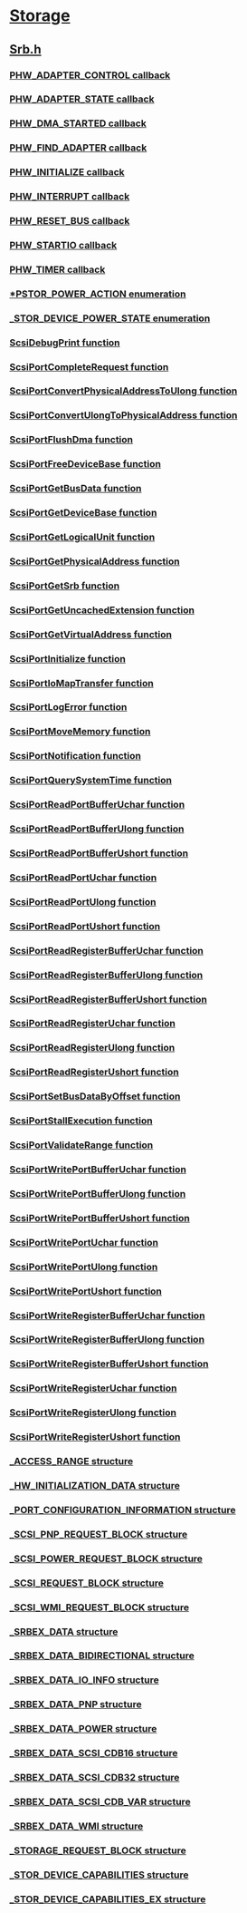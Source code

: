 # [Storage](../_storage/index.md)
## [Srb.h](index.md)
### [PHW_ADAPTER_CONTROL callback](../srb/nc-srb-phw_adapter_control.md)
### [PHW_ADAPTER_STATE callback](../srb/nc-srb-phw_adapter_state.md)
### [PHW_DMA_STARTED callback](../srb/nc-srb-phw_dma_started.md)
### [PHW_FIND_ADAPTER callback](../srb/nc-srb-phw_find_adapter.md)
### [PHW_INITIALIZE callback](../srb/nc-srb-phw_initialize.md)
### [PHW_INTERRUPT callback](../srb/nc-srb-phw_interrupt.md)
### [PHW_RESET_BUS callback](../srb/nc-srb-phw_reset_bus.md)
### [PHW_STARTIO callback](../srb/nc-srb-phw_startio.md)
### [PHW_TIMER callback](../srb/nc-srb-phw_timer.md)
### [*PSTOR_POWER_ACTION enumeration](../srb/ne-srb-pstor_power_action.md)
### [_STOR_DEVICE_POWER_STATE enumeration](../srb/ne-srb-_stor_device_power_state.md)
### [ScsiDebugPrint function](../srb/nf-srb-scsidebugprint.md)
### [ScsiPortCompleteRequest function](../srb/nf-srb-scsiportcompleterequest.md)
### [ScsiPortConvertPhysicalAddressToUlong function](../srb/nf-srb-scsiportconvertphysicaladdresstoulong.md)
### [ScsiPortConvertUlongToPhysicalAddress function](../srb/nf-srb-scsiportconvertulongtophysicaladdress.md)
### [ScsiPortFlushDma function](../srb/nf-srb-scsiportflushdma.md)
### [ScsiPortFreeDeviceBase function](../srb/nf-srb-scsiportfreedevicebase.md)
### [ScsiPortGetBusData function](../srb/nf-srb-scsiportgetbusdata.md)
### [ScsiPortGetDeviceBase function](../srb/nf-srb-scsiportgetdevicebase.md)
### [ScsiPortGetLogicalUnit function](../srb/nf-srb-scsiportgetlogicalunit.md)
### [ScsiPortGetPhysicalAddress function](../srb/nf-srb-scsiportgetphysicaladdress.md)
### [ScsiPortGetSrb function](../srb/nf-srb-scsiportgetsrb.md)
### [ScsiPortGetUncachedExtension function](../srb/nf-srb-scsiportgetuncachedextension.md)
### [ScsiPortGetVirtualAddress function](../srb/nf-srb-scsiportgetvirtualaddress.md)
### [ScsiPortInitialize function](../srb/nf-srb-scsiportinitialize.md)
### [ScsiPortIoMapTransfer function](../srb/nf-srb-scsiportiomaptransfer.md)
### [ScsiPortLogError function](../srb/nf-srb-scsiportlogerror.md)
### [ScsiPortMoveMemory function](../srb/nf-srb-scsiportmovememory.md)
### [ScsiPortNotification function](../srb/nf-srb-scsiportnotification.md)
### [ScsiPortQuerySystemTime function](../srb/nf-srb-scsiportquerysystemtime.md)
### [ScsiPortReadPortBufferUchar function](../srb/nf-srb-scsiportreadportbufferuchar.md)
### [ScsiPortReadPortBufferUlong function](../srb/nf-srb-scsiportreadportbufferulong.md)
### [ScsiPortReadPortBufferUshort function](../srb/nf-srb-scsiportreadportbufferushort.md)
### [ScsiPortReadPortUchar function](../srb/nf-srb-scsiportreadportuchar.md)
### [ScsiPortReadPortUlong function](../srb/nf-srb-scsiportreadportulong.md)
### [ScsiPortReadPortUshort function](../srb/nf-srb-scsiportreadportushort.md)
### [ScsiPortReadRegisterBufferUchar function](../srb/nf-srb-scsiportreadregisterbufferuchar.md)
### [ScsiPortReadRegisterBufferUlong function](../srb/nf-srb-scsiportreadregisterbufferulong.md)
### [ScsiPortReadRegisterBufferUshort function](../srb/nf-srb-scsiportreadregisterbufferushort.md)
### [ScsiPortReadRegisterUchar function](../srb/nf-srb-scsiportreadregisteruchar.md)
### [ScsiPortReadRegisterUlong function](../srb/nf-srb-scsiportreadregisterulong.md)
### [ScsiPortReadRegisterUshort function](../srb/nf-srb-scsiportreadregisterushort.md)
### [ScsiPortSetBusDataByOffset function](../srb/nf-srb-scsiportsetbusdatabyoffset.md)
### [ScsiPortStallExecution function](../srb/nf-srb-scsiportstallexecution.md)
### [ScsiPortValidateRange function](../srb/nf-srb-scsiportvalidaterange.md)
### [ScsiPortWritePortBufferUchar function](../srb/nf-srb-scsiportwriteportbufferuchar.md)
### [ScsiPortWritePortBufferUlong function](../srb/nf-srb-scsiportwriteportbufferulong.md)
### [ScsiPortWritePortBufferUshort function](../srb/nf-srb-scsiportwriteportbufferushort.md)
### [ScsiPortWritePortUchar function](../srb/nf-srb-scsiportwriteportuchar.md)
### [ScsiPortWritePortUlong function](../srb/nf-srb-scsiportwriteportulong.md)
### [ScsiPortWritePortUshort function](../srb/nf-srb-scsiportwriteportushort.md)
### [ScsiPortWriteRegisterBufferUchar function](../srb/nf-srb-scsiportwriteregisterbufferuchar.md)
### [ScsiPortWriteRegisterBufferUlong function](../srb/nf-srb-scsiportwriteregisterbufferulong.md)
### [ScsiPortWriteRegisterBufferUshort function](../srb/nf-srb-scsiportwriteregisterbufferushort.md)
### [ScsiPortWriteRegisterUchar function](../srb/nf-srb-scsiportwriteregisteruchar.md)
### [ScsiPortWriteRegisterUlong function](../srb/nf-srb-scsiportwriteregisterulong.md)
### [ScsiPortWriteRegisterUshort function](../srb/nf-srb-scsiportwriteregisterushort.md)
### [_ACCESS_RANGE structure](../srb/ns-srb-_access_range.md)
### [_HW_INITIALIZATION_DATA structure](../srb/ns-srb-_hw_initialization_data.md)
### [_PORT_CONFIGURATION_INFORMATION structure](../srb/ns-srb-_port_configuration_information.md)
### [_SCSI_PNP_REQUEST_BLOCK structure](../srb/ns-srb-_scsi_pnp_request_block.md)
### [_SCSI_POWER_REQUEST_BLOCK structure](../srb/ns-srb-_scsi_power_request_block.md)
### [_SCSI_REQUEST_BLOCK structure](../srb/ns-srb-_scsi_request_block.md)
### [_SCSI_WMI_REQUEST_BLOCK structure](../srb/ns-srb-_scsi_wmi_request_block.md)
### [_SRBEX_DATA structure](../srb/ns-srb-_srbex_data.md)
### [_SRBEX_DATA_BIDIRECTIONAL structure](../srb/ns-srb-_srbex_data_bidirectional.md)
### [_SRBEX_DATA_IO_INFO structure](../srb/ns-srb-_srbex_data_io_info.md)
### [_SRBEX_DATA_PNP structure](../srb/ns-srb-_srbex_data_pnp.md)
### [_SRBEX_DATA_POWER structure](../srb/ns-srb-_srbex_data_power.md)
### [_SRBEX_DATA_SCSI_CDB16 structure](../srb/ns-srb-_srbex_data_scsi_cdb16.md)
### [_SRBEX_DATA_SCSI_CDB32 structure](../srb/ns-srb-_srbex_data_scsi_cdb32.md)
### [_SRBEX_DATA_SCSI_CDB_VAR structure](../srb/ns-srb-_srbex_data_scsi_cdb_var.md)
### [_SRBEX_DATA_WMI structure](../srb/ns-srb-_srbex_data_wmi.md)
### [_STORAGE_REQUEST_BLOCK structure](../srb/ns-srb-_storage_request_block.md)
### [_STOR_DEVICE_CAPABILITIES structure](../srb/ns-srb-_stor_device_capabilities.md)
### [_STOR_DEVICE_CAPABILITIES_EX structure](../srb/ns-srb-_stor_device_capabilities_ex.md)

